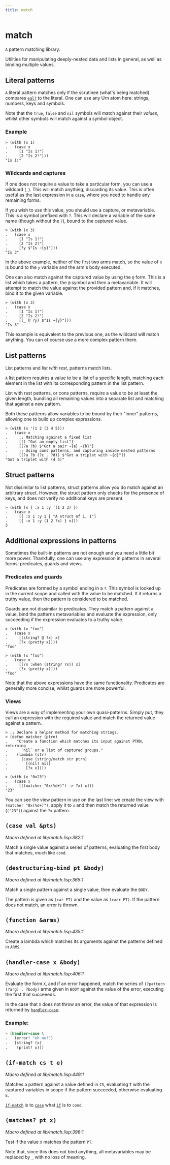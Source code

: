 ```yaml
---
title: match
---
```

# match
`A` pattern matching library.

Utilities for manipulating deeply-nested data and lists in general, as
well as binding multiple values.

## Literal patterns
`A` literal pattern matches only if the scrutinee (what's being matched)
compares [`eql?`](lib.type.md#eql-x-y) to the literal. One can use any Urn atom here:
strings, numbers, keys and symbols.

Note that the `true`, `false` and `nil` symbols will match against their
*values*, whilst other symbols will match against a symbol object.

### Example
```
> (with (x 1)
.   (case x
.     [1 "Is 1!"]
.     [2 "Is 2!"]))
"Is 1!"
```

### Wildcards and captures
If one does not require a value to take a particular form, you can use a
wildcard (`_`). This will match anything, discarding its value. This is
often useful as the last expression in a [`case`](lib.match.md#case-val-pts), where you need to
handle any remaining forms.

If you wish to use this value, you should use a capture, or
metavariable. This is a symbol prefixed with `?`. This will declare a
variable of the same name (though without the `?`), bound to the
captured value.

```
> (with (x 3)
.   (case x
.     [1 "Is 1!"]
.     [2 "Is 2!"]
.     [?y $"Is ~{y}"]))
"Is 3"
```

In the above example, neither of the first two arms match, so the value
of `x` is bound to the `y` variable and the arm's body executed.

One can also match against the captured value by using the `@`
form. This is a list which takes a pattern, the `@` symbol and then a
metavariable. It will attempt to match the value against the provided
pattern and, if it matches, bind it to the given variable.

```
> (with (x 3)
.   (case x
.     [1 "Is 1!"]
.     [2 "Is 2!"]
.     [(_ @ ?y) $"Is ~{y}"]))
"Is 3"
```

This example is equivalent to the previous one, as the wildcard will
match anything. You can of course use a more complex pattern there.

## List patterns
List patterns and _list with rest_, patterns match lists.

`A` list pattern requires a value to be a list of a specific length,
matching each element in the list with its corresponding pattern in the
list pattern.

List with rest patterns, or cons patterns, require a value to be at
least the given length, bundling all remaining values into a separate
list and matching that against a new pattern.

Both these patterns allow variables to be bound by their "inner"
patterns, allowing one to build up complex expressions.

```
> (with (x '(1 2 (3 4 5)))
.   (case x
.     ;; Matching against a fixed list
.     [() "Got an empty list"]
.     [(?a ?b) $"Got a pair ~{a} ~{b}"]
.     ;; Using cons patterns, and capturing inside nested patterns
.     [(?a ?b (?c . ?d)) $"Got a triplet with ~{d}"])
"Got a triplet with (4 5)"
```

## Struct patterns
Not dissimilar to list patterns, struct patterns allow you do match
against an arbitrary struct. However, the struct pattern only checks for
the presence of keys, and does not verify no additional keys are
present.

```
> (with (x { :x 1 :y '(1 2 3) })
.   (case x
.     [{ :x 1 :y 1 } "A struct of 1, 1"]
.     [{ :x 1 :y (1 2 ?x) } x]))
3
```

## Additional expressions in patterns
Sometimes the built-in patterns are not enough and you need a little bit
more power. Thankfully, one can use any expression in patterns in several
forms: predicates, guards and views.

### Predicates and guards
Predicates are formed by a symbol ending in a `?`. This symbol is looked
up in the current scope and called with the value to be matched. If it
returns a truthy value, then the pattern is considered to be matched.

Guards are not dissimilar to predicates. They match a pattern against a
value, bind the patterns metavariables and evaluate the expression, only
succeeding if the expression evaluates to a truthy value.

```
> (with (x "foo")
.   (case x
.     [(string? @ ?x) x]
.     [?x (pretty x])))
"foo"

> (with (x "foo")
.   (case x
.     [(?x :when (string? ?x)) x]
.     [?x (pretty x)]))
"foo"
```

Note that the above expressions have the same functionality. Predicates
are generally more concise, whilst guards are more powerful.

### Views

Views are a way of implementing your own quasi-patterns. Simply put,
they call an expression with the required value and match the returned
value against a pattern.

```
> ;; Declare a helper method for matching strings.
> (defun matcher (ptrn)
.    "Create a function which matches its input against PTRN, returning
.      `nil` or a list of captured groups."
.    (lambda (str)
.      (case (string/match str ptrn)
.        [(nil) nil]
.        [?x x])))

> (with (x "0x23")
.   (case x
.     [((matcher "0x(%d+)") -> ?x) x]))
"23"
```

You can see the view pattern in use on the last line: we create the view
with `(matcher "0x(%d+)")`, apply it to `x` and then match the
returned value (`("23")`) against the `?x` pattern.

## `(case val &pts)`
*Macro defined at lib/match.lisp:382:1*

Match a single value against a series of patterns, evaluating the
first body that matches, much like `cond`.

## `(destructuring-bind pt &body)`
*Macro defined at lib/match.lisp:365:1*

Match a single pattern against a single value, then evaluate the `BODY`.

The pattern is given as `(car PT)` and the value as `(cadr PT)`.  If
the pattern does not match, an error is thrown.

## `(function &arms)`
*Macro defined at lib/match.lisp:435:1*

Create a lambda which matches its arguments against the patterns
defined in `ARMS`.

## `(handler-case x &body)`
*Macro defined at lib/match.lisp:406:1*

Evaluate the form `X`, and if an error happened, match the series
of `(?pattern (?arg) . ?body)` arms given in `BODY` against the value of
the error, executing the first that succeeeds.

In the case that `X` does not throw an error, the value of that
expression is returned by [`handler-case`](lib.match.md#handler-case-x-body).

### Example:

```cl
> (handler-case \
.   (error! "oh no!")
.   [string? (x)
.    (print! x)])
```

## `(if-match cs t e)`
*Macro defined at lib/match.lisp:449:1*

Matches a pattern against a value defined in `CS`, evaluating `T` with the
captured variables in scope if the pattern succeeded, otherwise
evaluating `E`.

[`if-match`](lib.match.md#if-match-cs-t-e) is to [`case`](lib.match.md#case-val-pts) what [`if`](lib.base.md#if-c-t-b) is to `cond`.

## `(matches? pt x)`
*Macro defined at lib/match.lisp:396:1*

Test if the value `X` matches the pattern `PT`.

Note that, since this does not bind anything, all metavariables may be
replaced by `_` with no loss of meaning.

